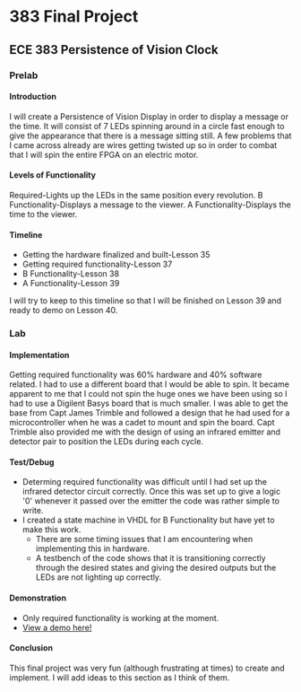 383 Final Project
====

## ECE 383 Persistence of Vision Clock

### Prelab

#### Introduction
I will create a Persistence of Vision Display in order to display a message or the time. It will consist of 7 LEDs spinning around in a circle fast enough to give the appearance that there is a message sitting still. A few problems that I came across already are wires getting twisted up so in order to combat that I will spin the entire FPGA on an electric motor.

#### Levels of Functionality
Required-Lights up the LEDs in the same position every revolution.
B Functionality-Displays a message to the viewer.
A Functionality-Displays the time to the viewer.

#### Timeline
- Getting the hardware finalized and built-Lesson 35
- Getting required functionality-Lesson 37
- B Functionality-Lesson 38
- A Functionality-Lesson 39

I will try to keep to this timeline so that I will be finished on Lesson 39 and ready to demo on Lesson 40.

### Lab

#### Implementation
Getting required functionality was 60% hardware and 40% software related. I had to use a different board that I would be able to spin. It became apparent to me that I could not spin the huge ones we have been using so I had to use a Digilent Basys board that is much smaller. I was able to get the base from Capt James Trimble and followed a design that he had used for a microcontroller when he was a cadet to mount and spin the board. Capt Trimble also provided me with the design of using an infrared emitter and detector pair to position the LEDs during each cycle.

#### Test/Debug
- Determing required functionality was difficult until I had set up the infrared detector circuit correctly. Once this was set up to give a logic '0' whenever it passed over the emitter the code was rather simple to write.
- I created a state machine in VHDL for B Functionality but have yet to make this work.
    - There are some timing issues that I am encountering when implementing this in hardware.
    - A testbench of the code shows that it is transitioning correctly through the desired states and giving the desired outputs but the LEDs are not lighting up correctly.

#### Demonstration
- Only required functionality is working at the moment.
- [View a demo here!](https://www.youtube.com/watch?v=mZHVS3oJLbI&feature=youtu.be)

#### Conclusion
This final project was very fun (although frustrating at times) to create and implement. I will add ideas to this section as I think of them.
